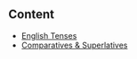 ## Content
* [English Tenses](docs/EnglishTenses.md)
* [Comparatives & Superlatives](docs/Comparatives-Superlatives.md)
